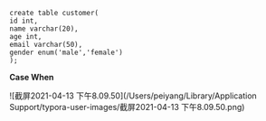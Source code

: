 ```
create table customer(
id int,
name varchar(20),
age int,
email varchar(50),
gender enum('male','female')
);
```



**Case When**

![截屏2021-04-13 下午8.09.50](/Users/peiyang/Library/Application Support/typora-user-images/截屏2021-04-13 下午8.09.50.png)


